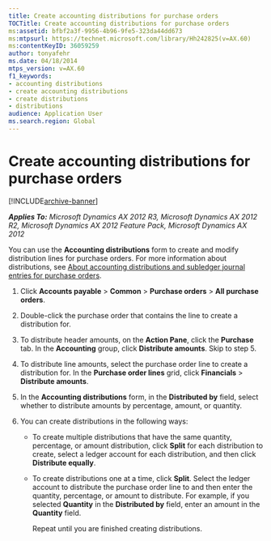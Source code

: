 ```yaml
---
title: Create accounting distributions for purchase orders
TOCTitle: Create accounting distributions for purchase orders
ms:assetid: bfbf2a3f-9956-4b96-9fe5-323da44dd673
ms:mtpsurl: https://technet.microsoft.com/library/Hh242825(v=AX.60)
ms:contentKeyID: 36059259
author: tonyafehr
ms.date: 04/18/2014
mtps_version: v=AX.60
f1_keywords:
- accounting distributions
- create accounting distributions
- create distributions
- distributions
audience: Application User
ms.search.region: Global
---
```


# Create accounting distributions for purchase orders 


[!INCLUDE[archive-banner](includes/archive-banner.md)]


_**Applies To:** Microsoft Dynamics AX 2012 R3, Microsoft Dynamics AX 2012 R2, Microsoft Dynamics AX 2012 Feature Pack, Microsoft Dynamics AX 2012_

You can use the **Accounting distributions** form to create and modify distribution lines for purchase orders. For more information about distributions, see [About accounting distributions and subledger journal entries for purchase orders](about-accounting-distributions-and-subledger-journal-entries-for-purchase-orders.md).

1.  Click **Accounts payable** \> **Common** \> **Purchase orders** \> **All purchase orders**.

2.  Double-click the purchase order that contains the line to create a distribution for.

3.  To distribute header amounts, on the **Action Pane**, click the **Purchase** tab. In the **Accounting** group, click **Distribute amounts**. Skip to step 5.

4.  To distribute line amounts, select the purchase order line to create a distribution for. In the **Purchase order lines** grid, click **Financials** \> **Distribute amounts**.

5.  In the **Accounting distributions** form, in the **Distributed by** field, select whether to distribute amounts by percentage, amount, or quantity.

6.  You can create distributions in the following ways:
    
      - To create multiple distributions that have the same quantity, percentage, or amount distribution, click **Split** for each distribution to create, select a ledger account for each distribution, and then click **Distribute equally**.
    
      - To create distributions one at a time, click **Split**. Select the ledger account to distribute the purchase order line to and then enter the quantity, percentage, or amount to distribute. For example, if you selected **Quantity** in the **Distributed by** field, enter an amount in the **Quantity** field.
        
        Repeat until you are finished creating distributions.

  


